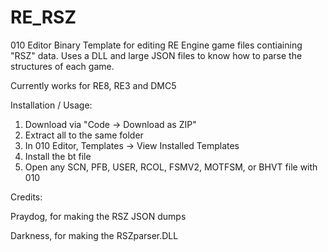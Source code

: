 # RE_RSZ
010 Editor Binary Template for editing RE Engine game files contiaining "RSZ" data.
Uses a DLL and large JSON files to know how to parse the structures of each game.

Currently works for RE8, RE3 and DMC5

Installation / Usage: 
1. Download via "Code -> Download as ZIP"
2. Extract all to the same folder
3. In 010 Editor, Templates -> View Installed Templates
4. Install the bt file
5. Open any SCN, PFB, USER, RCOL, FSMV2, MOTFSM, or BHVT file with 010

Credits:

Praydog, for making the RSZ JSON dumps

Darkness, for making the RSZparser.DLL
